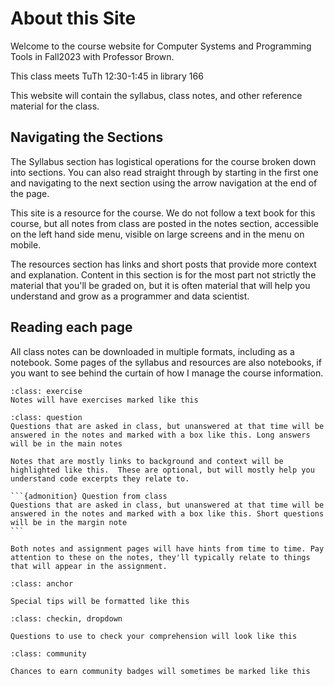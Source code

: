 # About this Site

Welcome to the course website for Computer Systems and Programming Tools in Fall2023 with Professor Brown.

This class meets TuTh 12:30-1:45 in library 166

This website will contain the syllabus, class notes, and other reference material for the class.


## Navigating the Sections

The Syllabus section has logistical operations for the course broken down into sections.  You can also read straight through by starting in the first one and navigating to the next section using the arrow navigation at the end of the page.  

This site is a resource for the course.  We do not follow a text book for this course, but all notes from class are posted in the notes section, accessible on the left hand side menu, visible on large screens and in the menu on mobile.


The resources section has links and short posts that provide  more context and explanation.  Content in this section is for the most part not strictly the material that you'll be graded on, but it is often material that will help you understand and grow as a programmer and data scientist.


## Reading each page

All class notes can be downloaded in multiple formats, including as a notebook.  Some pages of the syllabus and resources are also notebooks, if you want to see behind the curtain of how I manage the course information.

```{admonition} Try it Yourself
:class: exercise
Notes will have exercises marked like this
```

```{admonition} Question from Class
:class: question
Questions that are asked in class, but unanswered at that time will be answered in the notes and marked with a box like this. Long answers will be in the main notes
```

```{admonition} Further reading
Notes that are mostly links to background and context will be highlighted like this.  These are optional, but will mostly help you understand code excerpts they relate to.
```

````{margin}
```{admonition} Question from class
Questions that are asked in class, but unanswered at that time will be answered in the notes and marked with a box like this. Short questions will be in the margin note
```
````

```{hint}
Both notes and assignment pages will have hints from time to time. Pay attention to these on the notes, they'll typically relate to things that will appear in the assignment.
```

```{admonition} Click here! 
:class: anchor

Special tips will be formatted like this
```

```{admonition}  Check your Comprehension
:class: checkin, dropdown

Questions to use to check your comprehension will look like this
```

```{admonition}  Contribute
:class: community

Chances to earn community badges will sometimes be marked like this
```
